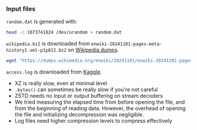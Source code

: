 ### Input files
`random.dat` is generated with:
```bash
head -c 1073741824 /dev/urandom > random.dat
```
`wikipedia.bz2` is downloaded from `enwiki-20241101-pages-meta-history1.xml-p1p812.bz2` on [Wikipedia dumps](https://dumps.wikimedia.org/enwiki/20241101/).
```bash
wget "https://dumps.wikimedia.org/enwiki/20241101/enwiki-20241101-pages-meta-history1.xml-p1p812.bz2" -O wikipedia.bz2
```

`access.log` is downloaded from [Kaggle](https://www.kaggle.com/datasets/eliasdabbas/web-server-access-logs?resource=download).

- XZ is really slow, even at minimal level
- `.bytes()` can sometimes be really slow if you're not careful
- ZSTD needs no input or output buffering on stream decoders
- We tried measuring the elapsed time from before opening the file, and from the beginning of reading data. However, the overhead of opening the file and initializing decompression was negligible.
- Log files need higher compression levels to compress effectively
